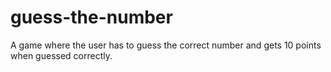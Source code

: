 # guess-the-number
A game where the user has to guess the correct number and gets 10 points when guessed correctly.
